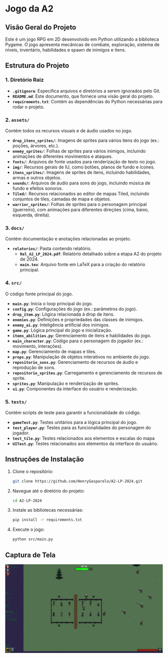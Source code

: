 # Jogo da A2

## Visão Geral do Projeto
Este é um jogo RPG em 2D desenvolvido em Python utilizando a biblioteca Pygame. O jogo apresenta mecânicas de combate, exploração, sistema de níveis, inventário, habilidades e spawn de inimigos e itens. 

## Estrutura do Projeto

### 1. **Diretório Raiz**
- **`.gitignore`**: Especifica arquivos e diretórios a serem ignorados pelo Git.
- **`README.md`**: Este documento, que fornece uma visão geral do projeto.
- **`requirements.txt`**: Contém as dependências do Python necessárias para rodar o projeto.

### 2. **`assets/`**
Contém todos os recursos visuais e de áudio usados no jogo.
- **`drop_itens_sprites/`**: Imagens de sprites para vários itens do jogo (ex.: poções, árvores, etc.).
- **`enemy_sprites/`**: Folhas de sprites para vários inimigos, incluindo animações de diferentes movimentos e ataques.
- **`fonts/`**: Arquivos de fonte usados para renderização de texto no jogo.
- **`img/`**: Recursos gerais de IU, como botões, planos de fundo e ícones.
- **`itens_sprites/`**: Imagens de sprites de itens, incluindo habilidades, armas e outros objetos.
- **`sounds/`**: Arquivos de áudio para sons do jogo, incluindo música de fundo e efeitos sonoros.
- **`Tiled/`**: Recursos relacionados ao editor de mapas Tiled, incluindo conjuntos de tiles, camadas de mapa e objetos.
- **`warrior_sprites/`**: Folhas de sprites para o personagem principal (guerreiro), com animações para diferentes direções (cima, baixo, esquerda, direita).

### 3. **`docs/`**
Contém documentação e anotações relacionadas ao projeto.

- **`relatorios/`**: Pasta contendo relatório.
  - **`Rel_A2_LP_2024.pdf`**: Relatório detalhado sobre a etapa A2 do projeto de 2024.
  - **`main.tex`**: Arquivo fonte em LaTeX para a criação do relatório principal.

### 4. **`src/`**
O código fonte principal do jogo.

- **`main.py`**: Inicia o loop principal do jogo.
- **`config.py`**: Configurações do jogo (ex.: parâmetros do jogo).
- **`drop_item.py`**: Lógica relacionada à drop de itens.
- **`enemies.py`**: Definições e propriedades das classes de inimigos.
- **`enemy_ai.py`**: Inteligência artificial dos inimigos.
- **`game.py`**: Lógica principal do jogo e inicialização.
- **`items_abilities.py`**: Gerenciamento de itens e habilidades do jogo.
- **`main_character.py`**: Código para o personagem do jogador (ex.: movimento, interações).
- **`map.py`**: Gerenciamento de mapas e tiles.
- **`props.py`**: Manipulação de objetos interativos no ambiente do jogo.
- **`repositorio_sons.py`**: Gerenciamento de recursos de áudio e reprodução de sons.
- **`repositorio_sprites.py`**: Carregamento e gerenciamento de recursos de sprite.
- **`sprites.py`**: Manipulação e renderização de sprites.
- **`ui.py`**: Componentes da interface do usuário e renderização.

### 5. **`tests/`**
Contém scripts de teste para garantir a funcionalidade do código.
- **`gameTest.py`**: Testes unitários para a lógica principal do jogo.
- **`test_player.py`**: Testes para as funcionalidades do personagem do jogador.
- **`test_tile.py`**: Testes relacionados aos elementos e escalas do mapa
- **`UITest.py`**: Testes relacionados aos elementos da interface do usuário.


## Instruções de Instalação
1. Clone o repositório:
   ```bash
   git clone https://github.com/HenryGasparelo/A2-LP-2024.git
   ```
2. Navegue até o diretório do projeto:
   ```bash
   cd A2-LP-2024
   ```
3. Instale as bibliotecas necessárias:
   ```bash
   pip install -r requirements.txt
   ```
4. Execute o jogo:
   ```bash
   python src/main.py
   ```

## Captura de Tela
<div style="text-align: center;">
  <img src="assets\img\tela-jogo.jpeg" alt="Captura de Tela do jogo" width="900"/>
</div> 
